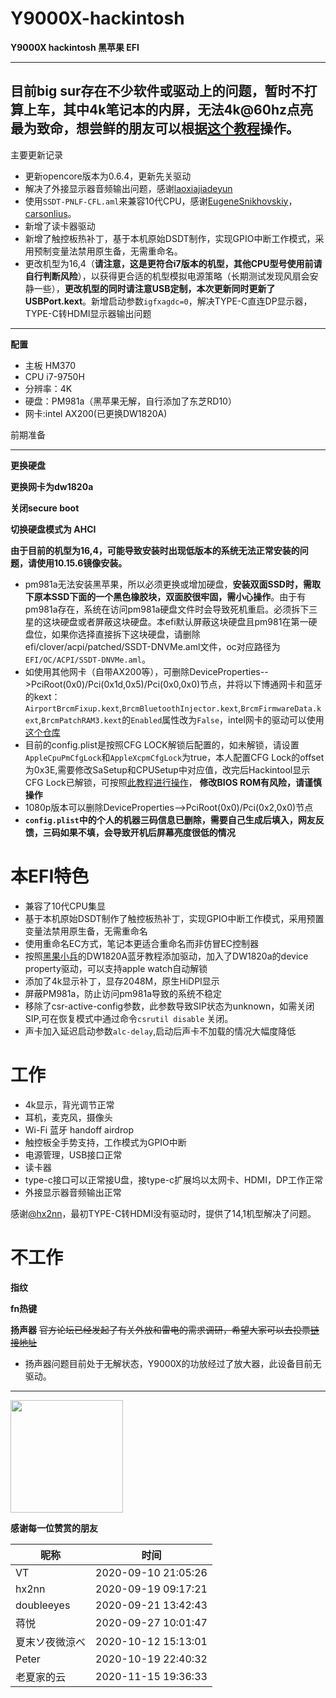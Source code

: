 # Y9000X-hackintosh

**Y9000X hackintosh 黑苹果 EFI**

---
目前big sur存在不少软件或驱动上的问题，暂时不打算上车，其中4k笔记本的内屏，无法4k@60hz点亮最为致命，想尝鲜的朋友可以根据[这个教程](http://bbs.pcbeta.com/forum.php?mod=viewthread&tid=1866466)操作。
---
主要更新记录
* 更新opencore版本为0.6.4，更新先关驱动
* 解决了外接显示器音频输出问题，感谢[laoxiajiadeyun](https://github.com/laoxiajiadeyun)
* 使用`SSDT-PNLF-CFL.aml`来兼容10代CPU，感谢[EugeneSnikhovskiy](https://github.com/EugeneSnikhovskiy)，[carsonlius](https://github.com/carsonlius)。
* 新增了读卡器驱动
* 新增了触控板热补丁，基于本机原始DSDT制作，实现GPIO中断工作模式，采用预制变量法禁用原生备，无需重命名。
* 更改机型为16,4（**请注意，这是更符合i7版本的机型，其他CPU型号使用前请自行判断风险**），以获得更合适的机型模拟电源策略（长期测试发现风扇会安静一些），**更改机型的同时请注意USB定制，本次更新同时更新了USBPort.kext**。新增启动参数``igfxagdc=0``，解决TYPE-C直连DP显示器，TYPE-C转HDMI显示器输出问题
---
**配置** 
* 主板 HM370
* CPU i7-9750H
* 分辨率：4K
* 硬盘：PM981a（黑苹果无解，自行添加了东芝RD10）
* 网卡:intel AX200(已更换DW1820A) 

前期准备

---
**更换硬盘**

**更换网卡为dw1820a**

**关闭secure boot**

**切换硬盘模式为 AHCI**

**由于目前的机型为16,4，可能导致安装时出现低版本的系统无法正常安装的问题，请使用10.15.6镜像安装。**

* pm981a无法安装黑苹果，所以必须更换或增加硬盘，**安装双面SSD时，需取下原本SSD下面的一个黑色橡胶块，双面胶很牢固，需小心操作**。由于有pm981a存在，系统在访问pm981a硬盘文件时会导致死机重启。必须拆下三星的这块硬盘或者屏蔽这块硬盘。本efi默认屏蔽这块硬盘且pm981在第一硬盘位，如果你选择直接拆下这块硬盘，请删除efi/clover/acpi/patched/SSDT-DNVMe.aml文件，oc对应路径为`EFI/OC/ACPI/SSDT-DNVMe.aml`。
* 如使用其他网卡（自带AX200等），可删除DeviceProperties-->PciRoot(0x0)/Pci(0x1d,0x5)/Pci(0x0,0x0)节点，并将以下博通网卡和蓝牙的kext：`AirportBrcmFixup.kext`,`BrcmBluetoothInjector.kext`,`BrcmFirmwareData.kext`,`BrcmPatchRAM3.kext`的`Enabled`属性改为`False`，intel网卡的驱动可以使用[这个仓库](https://github.com/OpenIntelWireless/itlwm)
* 目前的config.plist是按照CFG LOCK解锁后配置的，如未解锁，请设置`AppleCpuPmCfgLock`和`AppleXcpmCfgLock`为true，本人配置CFG Lock的offset为0x3E,需要修改SaSetup和CPUSetup中对应值，改完后Hackintool显示CFG Lock已解锁，可按照[此教程进行操作](http://bbs.pcbeta.com/viewthread-1845189-1-1.html)， **修改BIOS ROM有风险，请谨慎操作**
* 1080p版本可以删除DeviceProperties-->PciRoot(0x0)/Pci(0x2,0x0)节点
* **`config.plist`中的个人的机器三码信息已删除，需要自己生成后填入，网友反馈，三码如果不填，会导致开机后屏幕亮度很低的情况**
# 本EFI特色
* 兼容了10代CPU集显
* 基于本机原始DSDT制作了触控板热补丁，实现GPIO中断工作模式，采用预置变量法禁用原生备，无需重命名
* 使用重命名EC方式，笔记本更适合重命名而非仿冒EC控制器
* 按照[黑果小兵](https://blog.daliansky.net/DW1820A_BCM94350ZAE-driver-inserts-the-correct-posture.html)的DW1820A蓝牙教程添加驱动，加入了DW1820a的device property驱动，可以支持apple watch自动解锁
* 添加了4k显示补丁，显存2048M，原生HiDPI显示
* 屏蔽PM981a，防止访问pm981a导致的系统不稳定
* 移除了csr-active-config参数，此参数导致SIP状态为unknown，如需关闭SIP,可在恢复模式中通过命令``csrutil disable`` 关闭。
* 声卡加入延迟启动参数`alc-delay`,启动后声卡不加载的情况大幅度降低
# 工作

* 4k显示，背光调节正常 
* 耳机，麦克风，摄像头
* Wi-Fi 蓝牙 handoff airdrop
* 触控板全手势支持，工作模式为GPIO中断
* 电源管理，USB接口正常
* 读卡器
* type-c接口可以正常接U盘，接type-c扩展坞以太网卡、HDMI，DP工作正常
* 外接显示器音频输出正常

感谢[@hx2nn](https://github.com/hx2nn)，最初TYPE-C转HDMI没有驱动时，提供了14,1机型解决了问题。

# 不工作

**指纹**

**fn热键**

**扬声器**
~~官方论坛已经发起了有关外放和雷电的需求调研，希望大家可以去投票[链接地址](https://club.lenovo.com.cn/thread-5672284-1-1.html)~~

* 扬声器问题目前处于无解状态，Y9000X的功放经过了放大器，此设备目前无驱动。
---
<img src="https://i.loli.net/2020/09/06/kVi3MrZCbp6ABjX.jpg" height="180"/>


**感谢每一位赞赏的朋友**

| 昵称 | 时间                  |
|----|---------------------|
| VT | 2020-09-10 21:05:26 |
| hx2nn | 2020-09-19 09:17:21 |
| doubleeyes | 2020-09-21 13:42:43 |
| 蒋悦 | 2020-09-27 10:01:47 |
| 夏末ソ夜微涼べ | 2020-10-12 15:13:01 |
| Peter | 2020-10-19 22:40:32 |
| 老夏家的云 | 2020-11-15 19:36:33 |


